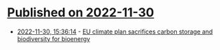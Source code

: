 # [Published on 2022-11-30](index.md)

* [2022-11-30, 15:36:14](https://news.ycombinator.com/item?id=33802155) - [EU climate plan sacrifices carbon storage and biodiversity for bioenergy](https://www.nature.com/articles/d41586-022-04133-1)
